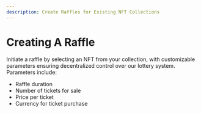 ```yaml
---
description: Create Raffles for Existing NFT Collections
---
```


# Creating A Raffle

Initiate a raffle by selecting an NFT from your collection, with customizable parameters ensuring decentralized control over our lottery system. Parameters include:

* Raffle duration
* Number of tickets for sale
* Price per ticket
* Currency for ticket purchase
